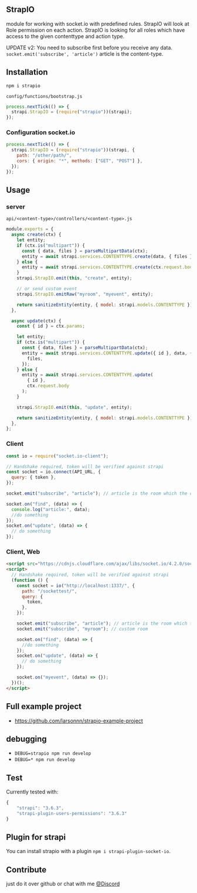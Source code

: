 ## StrapIO

module for working with socket.io with predefined rules. StrapIO will look at Role permission on each action.
StrapIO is looking for all roles which have access to the given contenttype and action type.

UPDATE v2:
You need to subscribe first before you receive any data. `socket.emit('subscribe', 'article')` article is the content-type.

## Installation

```bash
npm i strapio
```

`config/functions/bootstrap.js`

```js
process.nextTick(() => {
  strapi.StrapIO = (require("strapio"))(strapi);
});
```

### Configuration socket.io

```js
process.nextTick(() => {
  strapi.StrapIO = (require("strapio"))(strapi, {
    path: "/other/path/",
    cors: { origin: "*", methods: ["GET", "POST"] },
  });
});
```

## Usage

### server

`api/<content-type>/controllers/<content-type>.js`

```js
module.exports = {
  async create(ctx) {
    let entity;
    if (ctx.is("multipart")) {
      const { data, files } = parseMultipartData(ctx);
      entity = await strapi.services.CONTENTTYPE.create(data, { files });
    } else {
      entity = await strapi.services.CONTENTTYPE.create(ctx.request.body);
    }
    strapi.StrapIO.emit(this, "create", entity);

    // or send custom event
    strapi.StrapIO.emitRaw("myroom", "myevent", entity);

    return sanitizeEntity(entity, { model: strapi.models.CONTENTTYPE });
  },

  async update(ctx) {
    const { id } = ctx.params;

    let entity;
    if (ctx.is("multipart")) {
      const { data, files } = parseMultipartData(ctx);
      entity = await strapi.services.CONTENTTYPE.update({ id }, data, {
        files,
      });
    } else {
      entity = await strapi.services.CONTENTTYPE.update(
        { id },
        ctx.request.body
      );
    }

    strapi.StrapIO.emit(this, "update", entity);

    return sanitizeEntity(entity, { model: strapi.models.CONTENTTYPE });
  },
};
```

### Client

```js
const io = require("socket.io-client");

// Handshake required, token will be verified against strapi
const socket = io.connect(API_URL, {
  query: { token },
});

socket.emit("subscribe", "article"); // article is the room which the client joins

socket.on("find", (data) => {
  console.log("article:", data);
  //do something
});
socket.on("update", (data) => {
  // do something
});
```

### Client, Web

```html
<script src="https://cdnjs.cloudflare.com/ajax/libs/socket.io/4.2.0/socket.io.js"></script>
<script>
  // Handshake required, token will be verified against strapi
  (function () {
    const socket = io("http://localhost:1337/", {
      path: "/sockettest/",
      query: {
        token,
      },
    });

    socket.emit("subscribe", "article"); // article is the room which the client joins
    socket.emit("subscribe", "myroom"); // custom room

    socket.on("find", (data) => {
      //do something
    });
    socket.on("update", (data) => {
      // do something
    });

    socket.on("myevent", (data) => {});
  })();
</script>
```
## Full example project

- https://github.com/larsonnn/strapio-example-project

## debugging

- `DEBUG=strapio npm run develop`
- `DEBUG=* npm run develop`

## Test

Currently tested with:

```js
{
    "strapi": "3.6.3",
    "strapi-plugin-users-permissions": "3.6.3"
}
```

## Plugin for strapi

You can install strapio with a plugin `npm i strapi-plugin-socket-io`.

## Contribute

just do it over github or chat with me [@Discord](https://discord.gg/8gCdxzs)
